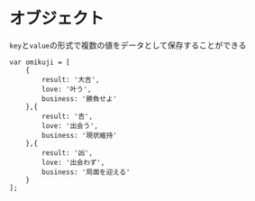 
# オブジェクト

`key`と`value`の形式で複数の値をデータとして保存することができる


```
var omikuji = [
    {
        result: '大吉',
        love: '叶う',
        business: '勝負せよ'
    },{
        result: '吉',
        love: '出会う',
        business: '現状維持'
    },{
        result: '凶',
        love: '出会わず',
        business: '局面を迎える'
    }
];

```
